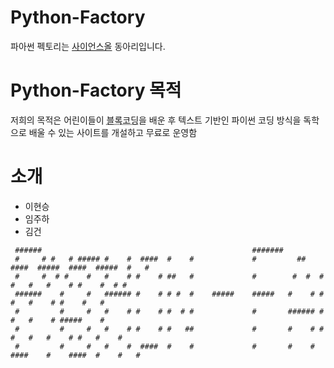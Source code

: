 # Python-Factory
파아썬 펙토리는 [사이언스올](www.scienceall.com) 동아리입니다.

# Python-Factory 목적
저희의 목적은 어린이들이 <abbr title="마우스로 블록을 지정하여 코드화하는 기법">블록코딩</abbr>을 배운 후 텍스트 기반인 파이썬 코딩 방식을 독학으로 배울 수 있는 사이트를 개설하고 무료로 운영함

# 소개
- 이현승
- 임주하
- 김건

```
 ######                                               #######
 #     # #   # ##### #    #  ####  #    #             #         ##    ####  #####  ####  #####  #   #
 #     #  # #    #   #    # #    # ##   #             #        #  #  #    #   #   #    # #    #  # #
 ######    #     #   ###### #    # # #  #    #####    #####   #    # #        #   #    # #    #   #
 #         #     #   #    # #    # #  # #             #       ###### #        #   #    # #####    #
 #         #     #   #    # #    # #   ##             #       #    # #    #   #   #    # #   #    #
 #         #     #   #    #  ####  #    #             #       #    #  ####    #    ####  #    #   #
```
